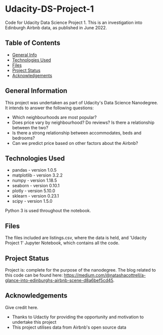 # Udacity-DS-Project-1
Code for Udacity Data Science Project 1. This is an investigation into Edinburgh Airbnb data, as published in June 2022.

## Table of Contents
* [General Info](#general-information)
* [Technologies Used](#technologies-used)
* [Files](#usage)
* [Project Status](#project-status)
* [Acknowledgements](#acknowledgements)


## General Information
This project was undertaken as part of Udacity's Data Science Nanodegree. It intends to answer the following questions:
- Which neighbourhoods are most popular?
-	Does price vary by neighbourhood? Do reviews? Is there a relationship between the two?
-	Is there a strong relationship between accommodates, beds and bedrooms?
-	Can we predict price based on other factors about the Airbnb?


## Technologies Used
- pandas - version 1.0.5
- matplotlib - version 3.2.2
- numpy - version 1.18.5
- seaborn - version 0.10.1
- plotly - version 5.10.0
- sklearn - version 0.23.1
- scipy - version 1.5.0

Python 3 is used throughout the notebook.


## Files
The files included are listings.csv, where the data is held, and 'Udacity Project 1' Jupyter Notebook, which contains all the code.


## Project Status
Project is: complete for the purpose of the nanodegree. The blog related to this code can be found here: https://medium.com/@natashacottrell/a-glance-into-edinburghs-airbnb-scene-d8a6bef5cd45.


## Acknowledgements
Give credit here.
- Thanks to Udactiy for providing the opportunity and motivation to undertake this project
- This project utilises data from Airbnb's open source data
